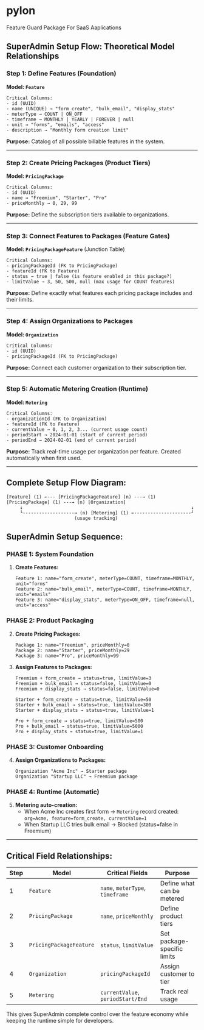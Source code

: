 # pylon
Feature Guard Package For SaaS Aaplications


## SuperAdmin Setup Flow: Theoretical Model Relationships

### **Step 1: Define Features (Foundation)**
**Model: `Feature`**
```
Critical Columns:
- id (UUID)
- name (UNIQUE) → "form_create", "bulk_email", "display_stats"
- meterType → COUNT | ON_OFF
- timeframe → MONTHLY | YEARLY | FOREVER | null
- unit → "forms", "emails", "access"
- description → "Monthly form creation limit"
```

**Purpose:** Catalog of all possible billable features in the system.

---

### **Step 2: Create Pricing Packages (Product Tiers)**
**Model: `PricingPackage`**
```
Critical Columns:
- id (UUID) 
- name → "Freemium", "Starter", "Pro"
- priceMonthly → 0, 29, 99
```

**Purpose:** Define the subscription tiers available to organizations.

---

### **Step 3: Connect Features to Packages (Feature Gates)**
**Model: `PricingPackageFeature`** (Junction Table)
```
Critical Columns:
- pricingPackageId (FK to PricingPackage)
- featureId (FK to Feature)
- status → true | false (is feature enabled in this package?)
- limitValue → 3, 50, 500, null (max usage for COUNT features)
```

**Purpose:** Define exactly what features each pricing package includes and their limits.

---

### **Step 4: Assign Organizations to Packages**
**Model: `Organization`**
```
Critical Columns:
- id (UUID)
- pricingPackageId (FK to PricingPackage)
```

**Purpose:** Connect each customer organization to their subscription tier.

---

### **Step 5: Automatic Metering Creation (Runtime)**
**Model: `Metering`**
```
Critical Columns:
- organizationId (FK to Organization) 
- featureId (FK to Feature)
- currentValue → 0, 1, 2, 3... (current usage count)
- periodStart → 2024-01-01 (start of current period)
- periodEnd → 2024-02-01 (end of current period)
```

**Purpose:** Track real-time usage per organization per feature. Created automatically when first used.

---

## Complete Setup Flow Diagram:

```
[Feature] (1) ←--- [PricingPackageFeature] (n) ---→ (1) [PricingPackage] (1) ---→ (n) [Organization]
     ↓                                                              ↓
     └-------------------→ (n) [Metering] (1) ←---------------------┘
                         (usage tracking)
```

## SuperAdmin Setup Sequence:

### **PHASE 1: System Foundation**
1. **Create Features:**
   ```
   Feature 1: name="form_create", meterType=COUNT, timeframe=MONTHLY, unit="forms"
   Feature 2: name="bulk_email", meterType=COUNT, timeframe=MONTHLY, unit="emails"  
   Feature 3: name="display_stats", meterType=ON_OFF, timeframe=null, unit="access"
   ```

### **PHASE 2: Product Packaging**
2. **Create Pricing Packages:**
   ```
   Package 1: name="Freemium", priceMonthly=0
   Package 2: name="Starter", priceMonthly=29  
   Package 3: name="Pro", priceMonthly=99
   ```

3. **Assign Features to Packages:**
   ```
   Freemium + form_create → status=true, limitValue=3
   Freemium + bulk_email → status=false, limitValue=0
   Freemium + display_stats → status=false, limitValue=0
   
   Starter + form_create → status=true, limitValue=50
   Starter + bulk_email → status=true, limitValue=300
   Starter + display_stats → status=true, limitValue=1
   
   Pro + form_create → status=true, limitValue=500
   Pro + bulk_email → status=true, limitValue=5000  
   Pro + display_stats → status=true, limitValue=1
   ```

### **PHASE 3: Customer Onboarding**
4. **Assign Organizations to Packages:**
   ```
   Organization "Acme Inc" → Starter package
   Organization "Startup LLC" → Freemium package
   ```

### **PHASE 4: Runtime (Automatic)**
5. **Metering auto-creation:**
   - When Acme Inc creates first form → `Metering` record created: `org=Acme, feature=form_create, currentValue=1`
   - When Startup LLC tries bulk email → Blocked (status=false in Freemium)

---

## Critical Field Relationships:

| Step | Model | Critical Fields | Purpose |
|------|-------|-----------------|---------|
| 1 | `Feature` | `name`, `meterType`, `timeframe` | Define what can be metered |
| 2 | `PricingPackage` | `name`, `priceMonthly` | Define product tiers |
| 3 | `PricingPackageFeature` | `status`, `limitValue` | Set package-specific limits |
| 4 | `Organization` | `pricingPackageId` | Assign customer to tier |
| 5 | `Metering` | `currentValue`, `periodStart/End` | Track real usage |

This gives SuperAdmin complete control over the feature economy while keeping the runtime simple for developers.